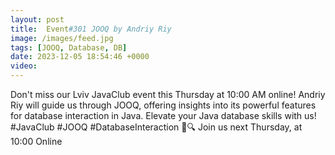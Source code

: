 ```yaml
---
layout: post
title:  Event#301 JOOQ by Andriy Riy
image: /images/feed.jpg
tags: [JOOQ, Database, DB]
date: 2023-12-05 18:54:46 +0000
video: 
---
```


 Don't miss our Lviv JavaClub event this Thursday at 10:00 AM online! Andriy Riy will guide us through JOOQ, offering insights into its powerful features for database interaction in Java. Elevate your Java database skills with us! #JavaClub #JOOQ #DatabaseInteraction 🚀🔍
Join us next Thursday, at 10:00 Online
